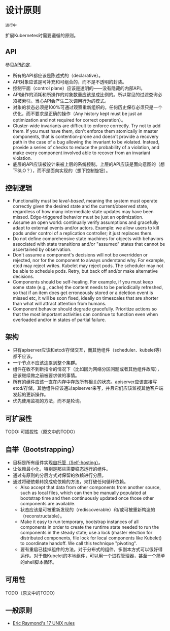 # 设计原则

	进行中

扩展Kubernetes时需要遵循的原则。

## API

参见[API约定](../api-conventions.md).

* 所有的API都应该是陈述式的（declarative）。
* API对象应该是可补充和可组合的，而不是不透明的封装。
* 控制平面（control plane）应该是透明的——没有隐藏的内部API。
* API操作的消耗和所操作的对象数量应该是成比例的。所以常见的过滤查询必须被索引。当心API会产生二次调用行为的模式。
* 对象的状态必须是100%可通过观察重新组织的。任何历史保存必须只是一个优化，而不要求是正确的操作（Any history kept must be just an optimization and not required for correct operation）。
* Cluster-wide invariants are difficult to enforce correctly. Try not to add them. If you must have them, don't enforce them atomically in master components, that is contention-prone and doesn't provide a recovery path in the case of a bug allowing the invariant to be violated. Instead, provide a series of checks to reduce the probability of a violation, and make every component involved able to recover from an invariant violation. 
* 底层的API应该被设计来被上层的系统控制。上层的API应该是面向意图的（想下SLO？），而不是面向实现的（想下控制旋钮）。

## 控制逻辑

* Functionality must be *level-based*, meaning the system must operate correctly given the desired state and the current/observed state, regardless of how many intermediate state updates may have been missed. Edge-triggered behavior must be just an optimization.
* Assume an open world: continually verify assumptions and gracefully adapt to external events and/or actors. Example: we allow users to kill pods under control of a replication controller; it just replaces them.
* Do not define comprehensive state machines for objects with behaviors associated with state transitions and/or "assumed" states that cannot be ascertained by observation. 
* Don't assume a component's decisions will not be overridden or rejected, nor for the component to always understand why. For example, etcd may reject writes. Kubelet may reject pods. The scheduler may not be able to schedule pods. Retry, but back off and/or make alternative decisions.
* Components should be self-healing. For example, if you must keep some state (e.g., cache) the content needs to be periodically refreshed, so that if an item does get erroneously stored or a deletion event is missed etc, it will be soon fixed, ideally on timescales that are shorter than what will attract attention from humans.
* Component behavior should degrade gracefully. Prioritize actions so that the most important activities can continue to function even when overloaded and/or in states of partial failure.

## 架构

* 只有apiserver应该和etcd/存储交互，而其他组件（scheduler、kubelet等）都不应该。
* 一个节点不应该连累到整个集群。
* 组件在收不到新指令的情况下（比如因为网络分区问题或者其他组件故障），应该继续做之前被要求做的事情。
* 所有的组件应该一直在内存中存放所有相关的状态。apiserver应该直接写etcd/存储，其他组件应该通过apiserver来写，并且它们应该监视其他客户端发起的更新操作。
* 优先使用监视的方法，而不是轮询。

## 可扩展性

TODO: 可插拔性（原文中的TODO）

## 自举（Bootstrapping）

* 目标是所有组件实现[自托管（Self-hosting）](https://github.com/GoogleCloudPlatform/kubernetes/issues/246)。
* 让依赖最小化，特别是那些需要稳态运行的组件。
* 通过有原则的分层方式对保留的依赖进行分层。
* 通过将硬依赖转换成软依赖的方法，来打破任何循环依赖。
  * Also accept that data from other components from another source, such as local files, which can then be manually populated at bootstrap time and then continuously updated once those other components are available.
  * 状态应该是可被重新发现的（rediscoverable）和/或可被重新构造的（reconstructable）。
  * Make it easy to run temporary, bootstrap instances of all components in order to create the runtime state needed to run the components in the steady state; use a lock (master election for distributed components, file lock for local components like Kubelet) to coordinate handoff. We call this technique "pivoting".
  * 要有重启已挂掉组件的方法。对于分布式的组件，多副本方式可以很好得运作。对于像Kubelet的本地组件，可以用一个进程管理器，甚至一个简单的shell脚本循环。

## 可用性

TODO（原文中的TODO）

## 一般原则

* [Eric Raymond's 17 UNIX rules](https://en.wikipedia.org/wiki/Unix_philosophy#Eric_Raymond.E2.80.99s_17_Unix_Rules)